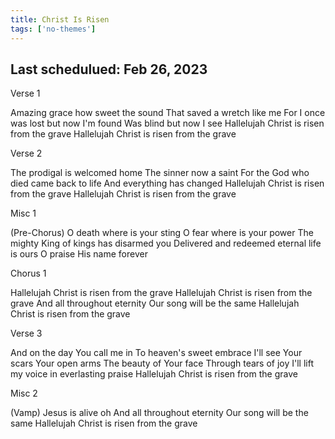 ```yaml
---
title: Christ Is Risen
tags: ['no-themes']
---
```


## Last schedulued: Feb 26, 2023          

Verse 1

Amazing grace how sweet the sound
That saved a wretch like me
For I once was lost but now I'm found
Was blind but now I see
Hallelujah Christ is risen from the grave
Hallelujah Christ is risen from the grave

Verse 2

The prodigal is welcomed home
The sinner now a saint
For the God who died came back to life
And everything has changed
Hallelujah Christ is risen from the grave
Hallelujah Christ is risen from the grave

Misc 1

(Pre-Chorus)
O death where is your sting
O fear where is your power
The mighty King of kings has disarmed you
Delivered and redeemed eternal life is ours
O praise His name forever

Chorus 1

Hallelujah Christ is risen from the grave
Hallelujah Christ is risen from the grave
And all throughout eternity
Our song will be the same
Hallelujah Christ is risen from the grave

Verse 3

And on the day You call me in
To heaven's sweet embrace
I'll see Your scars Your open arms
The beauty of Your face
Through tears of joy
I'll lift my voice in everlasting praise
Hallelujah Christ is risen from the grave

Misc 2

(Vamp)
Jesus is alive oh
And all throughout eternity
Our song will be the same
Hallelujah Christ is risen from the grave
